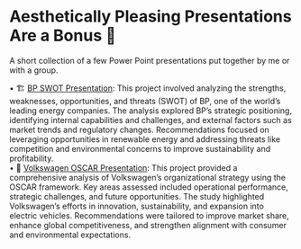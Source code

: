 # Aesthetically Pleasing Presentations Are a Bonus 🎨
A short collection of a few Power Point presentations put together by me or with a group.

• 🏗️ [BP SWOT Presentation](https://github.com/isabelabpas/microsoft_power_point/blob/main/BP%20SWOT.pdf): This project involved analyzing the strengths, weaknesses, opportunities, and threats (SWOT) of BP, one of the world’s leading energy companies. The analysis explored BP’s strategic positioning, identifying internal capabilities and challenges, and external factors such as market trends and regulatory changes. Recommendations focused on leveraging opportunities in renewable energy and addressing threats like competition and environmental concerns to improve sustainability and profitability.    
• 🚙 [Volkswagen OSCAR Presentation](https://github.com/isabelabpas/microsoft_power_point/blob/main/Volkswagen%20%20OSCAR.pdf): This project provided a comprehensive analysis of Volkswagen’s organizational strategy using the OSCAR framework. Key areas assessed included operational performance, strategic challenges, and future opportunities. The study highlighted Volkswagen’s efforts in innovation, sustainability, and expansion into electric vehicles. Recommendations were tailored to improve market share, enhance global competitiveness, and strengthen alignment with consumer and environmental expectations. 
